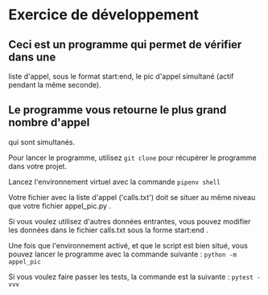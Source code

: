 # Exercice de développement

## Ceci est un programme qui permet de vérifier dans une 
liste d'appel, sous le format start:end, le pic d'appel
simultané (actif pendant la même seconde).

## Le programme vous retourne le plus grand nombre d'appel
qui sont simultanés.

Pour lancer le programme, utilisez ```git clone``` pour récupérer
le programme dans votre projet.

Lancez l'environnement virtuel avec la commande ```pipenv shell```

Votre fichier avec la liste d'appel ('calls.txt') doit se situer 
au même niveau que votre fichier appel_pic.py .

Si vous voulez utilisez d'autres données entrantes, vous pouvez
modifier les données dans le fichier calls.txt sous la forme
start:end .

Une fois que l'environnement activé, et que le script est
bien situé, vous pouvez lancer le programme avec la commande
suivante : ```python -m appel_pic ```

Si vous voulez faire passer les tests, la commande est la 
suivante : ```pytest -vvv```
